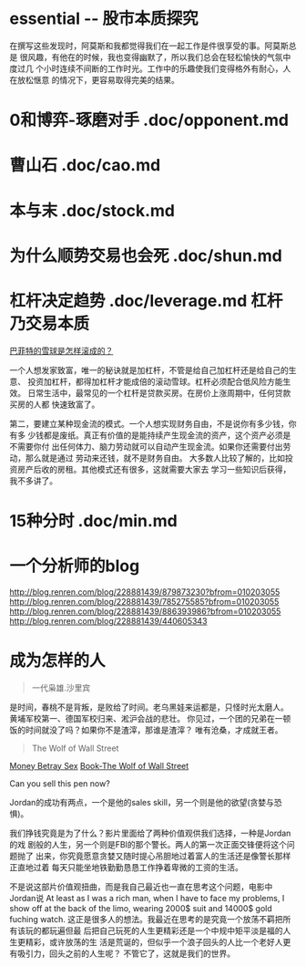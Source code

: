# essential -- 股市本质探究

  在撰写这些发现时，阿莫斯和我都觉得我们在一起工作是件很享受的事。阿莫斯总是
  很风趣，有他在的时候，我也变得幽默了，所以我们总会在轻松愉快的气氛中度过几
  个小时连续不间断的工作时光。工作中的乐趣使我们变得格外有耐心，人在放松惬意
  的情况下，更容易取得完美的结果。

# 0和博弈-琢磨对手          .doc/opponent.md
# 曹山石                    .doc/cao.md
# 本与末                    .doc/stock.md 
# 为什么顺势交易也会死      .doc/shun.md
# 杠杆决定趋势              .doc/leverage.md    杠杆乃交易本质

  [巴菲特的雪球是怎样滚成的？](http://blog.sina.com.cn/s/blog_59fbea0a01019ev7.html)

  一个人想发家致富，唯一的秘诀就是加杠杆，不管是给自己加杠杆还是给自己的生意、
  投资加杠杆，都得加杠杆才能成倍的滚动雪球。杠杆必须配合低风险方能生效。
  日常生活中，最常见的一个杠杆是贷款买房。在房价上涨周期中，任何贷款买房的人都
  快速致富了。

  第二，要建立某种现金流的模式。一个人想实现财务自由，不是说你有多少钱，你有多
  少钱都是废纸。真正有价值的是能持续产生现金流的资产，这个资产必须是不需要你付
  出任何体力、脑力劳动就可以自动产生现金流。如果你还需要付出劳动，那么就是通过
  劳动来还钱，就不是财务自由。
  大多数人比较了解的，比如投资房产后收的房租。其他模式还有很多，这就需要大家去
  学习一些知识后获得，我不多讲了。

# 15种分时                 .doc/min.md

# 一个分析师的blog

  http://blog.renren.com/blog/228881439/879873230?bfrom=010203055
  http://blog.renren.com/blog/228881439/785275585?bfrom=010203055
  http://blog.renren.com/blog/228881439/886393986?bfrom=010203055
  http://blog.renren.com/blog/228881439/440605343

# 成为怎样的人

  > 一代枭雄.沙里宾

  是时间，春桃不是背叛，是败给了时间。老乌黑娃来运都是，只怪时光太磨人。
  黄埔军校第一、德国军校归来、淞沪会战的悲壮。
  你见过，一个团的兄弟在一顿饭的时间就没了吗？如果你不是渣滓，那谁是渣滓？
  唯有沧桑，才成就王者。

  > The Wolf of Wall Street

  [Money Betray Sex](http://movie.douban.com/review/6512651/)
  [Book-The Wolf of Wall Street](http://book.douban.com/subject/25784098/)

  Can you sell this pen now? 

  Jordan的成功有两点，一个是他的sales skill，另一个则是他的欲望(贪婪与恐惧)。

  我们挣钱究竟是为了什么？影片里面给了两种价值观供我们选择，一种是Jordan的戏
  剧般的人生，另一个则是FBI的那个警长。两人的第一次正面交锋便将这个问题抛了
  出来，你究竟愿意贪婪又随时提心吊胆地过着富人的生活还是像警长那样正直地过着
  每天只能坐地铁勤勤恳恳工作挣着卑微的工资的生活。

  不是说这部片价值观扭曲，而是我自己最近也一直在思考这个问题，电影中Jordan说
  At least as I was a rich man, when I have to face my problems, I show off
  at the back of the limo, wearing 2000$ suit and 14000$ gold fuching watch.
  这正是很多人的想法。我最近在思考的是究竟一个放荡不羁把所有该玩的都玩遍但最
  后把自己玩死的人生更精彩还是一个中规中矩平淡是福的人生更精彩，或许放荡的生
  活是荒诞的，但似乎一个浪子回头的人比一个老好人更有吸引力，回头之前的人生呢？
  不管它了，这就是我们的世界。 

